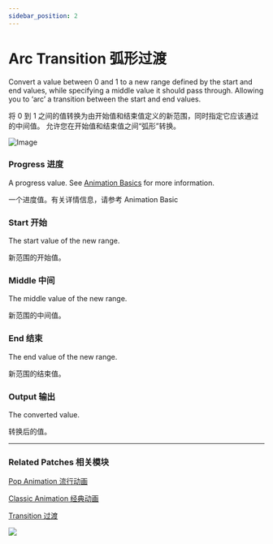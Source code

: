 ```yaml
---
sidebar_position: 2
---
```


# Arc Transition 弧形过渡

Convert a value between 0 and 1 to a new range defined by the start and end values, while specifying a middle value it should pass through. Allowing you to ‘arc’ a transition between the start and end values.

将 0 到 1 之间的值转换为由开始值和结束值定义的新范围，同时指定它应该通过的中间值。 允许您在开始值和结束值之间“弧形”转换。

![Image](https://s3.us-west-2.amazonaws.com/secure.notion-static.com/d4f99296-7e12-46e6-b786-e628539cdaff/Untitled.png?X-Amz-Algorithm=AWS4-HMAC-SHA256&X-Amz-Content-Sha256=UNSIGNED-PAYLOAD&X-Amz-Credential=AKIAT73L2G45EIPT3X45%2F20220602%2Fus-west-2%2Fs3%2Faws4_request&X-Amz-Date=20220602T180756Z&X-Amz-Expires=86400&X-Amz-Signature=9b2d0227d077d7dd5dac47273de19133c9f8dd5c0ed622425e93a331a68a6e99&X-Amz-SignedHeaders=host&response-content-disposition=filename%20%3D%22Untitled.png%22&x-id=GetObject)

### Progress 进度

A progress value. See [Animation Basics](./../Patch%20Editor/Animations.md) for more information.

一个进度值。有关详情信息，请参考 Animation Basic

### Start 开始

The start value of the new range.

新范围的开始值。

### Middle 中间

The middle value of the new range.

新范围的中间值。

### End 结束

The end value of the new range.

新范围的结束值。

### Output 输出

The converted value.

转换后的值。

------

### Related Patches 相关模块

[Pop Animation 流行动画](./../Animation/Pop%20Animation.md)

[Classic Animation 经典动画](./../Animation/Classic%20Animation.md)

[Transition 过渡](./Transition.md)

![](https://s3.us-west-2.amazonaws.com/secure.notion-static.com/631a8f21-1f0f-4fdd-a06f-d6ee6a464f03/Untitled.png?X-Amz-Algorithm=AWS4-HMAC-SHA256&X-Amz-Content-Sha256=UNSIGNED-PAYLOAD&X-Amz-Credential=AKIAT73L2G45EIPT3X45%2F20220602%2Fus-west-2%2Fs3%2Faws4_request&X-Amz-Date=20220602T180802Z&X-Amz-Expires=86400&X-Amz-Signature=61fce40aff86e6c60faf8d39d7f1760e7ecd8c5392504ab52e31a65ac6cefb34&X-Amz-SignedHeaders=host&response-content-disposition=filename%20%3D%22Untitled.png%22&x-id=GetObject)

